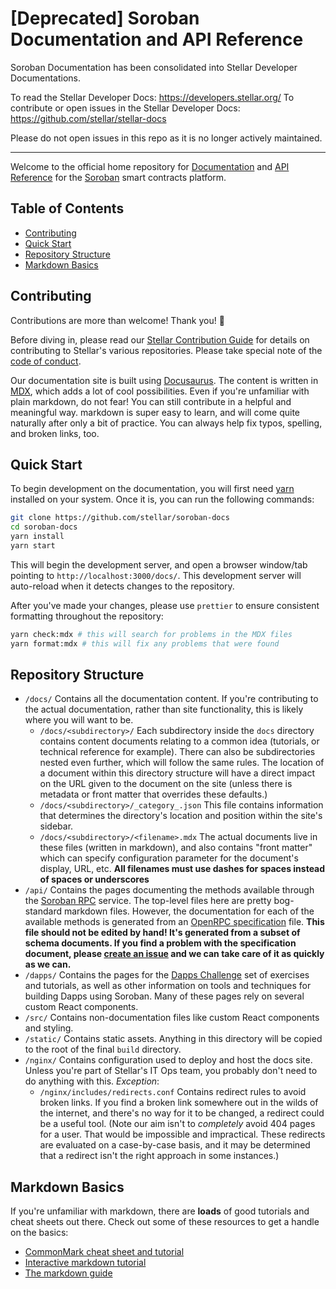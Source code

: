 # [Deprecated] Soroban Documentation and API Reference <!-- omit in toc -->


Soroban Documentation has been consolidated into Stellar Developer
Documentations.

To read the Stellar Developer Docs: https://developers.stellar.org/
To contribute or open issues in the Stellar Developer Docs: https://github.com/stellar/stellar-docs


Please do not open issues in this repo as it is no longer actively maintained. 

----


Welcome to the official home repository for [Documentation] and [API Reference] for the [Soroban] smart contracts platform.

## Table of Contents <!-- omit in toc -->

- [Contributing](#contributing)
- [Quick Start](#quick-start)
- [Repository Structure](#repository-structure)
- [Markdown Basics](#markdown-basics)

## Contributing

Contributions are more than welcome! Thank you! 🎉

Before diving in, please read our [Stellar Contribution Guide] for details on
contributing to Stellar's various repositories. Please take special note of the
[code of conduct].

Our documentation site is built using [Docusaurus]. The content is written in
[MDX], which adds a lot of cool possibilities. Even if you're unfamiliar with
plain markdown, do not fear! You can still contribute in a helpful and
meaningful way. markdown is super easy to learn, and will come quite naturally
after only a bit of practice. You can always help fix typos, spelling, and
broken links, too.

## Quick Start

To begin development on the documentation, you will first need [yarn] installed
on your system. Once it is, you can run the following commands:

```bash
git clone https://github.com/stellar/soroban-docs
cd soroban-docs
yarn install
yarn start
```

This will begin the development server, and open a browser window/tab pointing
to `http://localhost:3000/docs/`. This development server will auto-reload when
it detects changes to the repository.

After you've made your changes, please use `prettier` to ensure consistent
formatting throughout the repository:

```bash
yarn check:mdx # this will search for problems in the MDX files
yarn format:mdx # this will fix any problems that were found
```

## Repository Structure

- `/docs/` Contains all the documentation content. If you're contributing to the
  actual documentation, rather than site functionality, this is likely where you
  will want to be.
  - `/docs/<subdirectory>/` Each subdirectory inside the `docs` directory
    contains content documents relating to a common idea (tutorials, or
    technical reference for example). There can also be subdirectories nested
    even further, which will follow the same rules. The location of a document
    within this directory structure will have a direct impact on the URL given
    to the document on the site (unless there is metadata or front matter that
    overrides these defaults.)
  - `/docs/<subdirectory>/_category_.json` This file contains information that
    determines the directory's location and position within the site's sidebar.
  - `/docs/<subdirectory>/<filename>.mdx` The actual documents live in these
    files (written in markdown), and also contains "front matter" which can
    specify configuration parameter for the document's display, URL, etc. **All
    filenames must use dashes for spaces instead of spaces or underscores**
- `/api/` Contains the pages documenting the methods available through the
  [Soroban RPC] service. The top-level files here are pretty bog-standard
  markdown files. However, the documentation for each of the available methods
  is generated from an [OpenRPC specification] file. **This file should not be
  edited by hand! It's generated from a subset of schema documents. If you find
  a problem with the specification document, please [create an issue] and we can
  take care of it as quickly as we can.**
- `/dapps/` Contains the pages for the [Dapps Challenge] set of exercises and
  tutorials, as well as other information on tools and techniques for building
  Dapps using Soroban. Many of these pages rely on several custom React
  components.
- `/src/` Contains non-documentation files like custom React components and
  styling.
- `/static/` Contains static assets. Anything in this directory will be copied
  to the root of the final `build` directory.
- `/nginx/` Contains configuration used to deploy and host the docs site. Unless
  you're part of Stellar's IT Ops team, you probably don't need to do anything
  with this. *Exception*:
  - `/nginx/includes/redirects.conf` Contains redirect rules to avoid broken
    links. If you find a broken link somewhere out in the wilds of the internet,
    and there's no way for it to be changed, a redirect could be a useful tool.
    (Note our aim isn't to *completely* avoid 404 pages for a user. That would
    be impossible and impractical. These redirects are evaluated on a
    case-by-case basis, and it may be determined that a redirect isn't the right
    approach in some instances.)

## Markdown Basics

If you're unfamiliar with markdown, there are **loads** of good tutorials and
cheat sheets out there. Check out some of these resources to get a handle on the
basics:

- [CommonMark cheat sheet and tutorial]
- [Interactive markdown tutorial]
- [The markdown guide]

[Documentation]: https://soroban.stellar.org/docs
[API Reference]: https://soroban.stellar.org/api
[Soroban]: https://soroban.stellar.org
[Stellar Contribution Guide]: https://github.com/stellar/.github/blob/master/CONTRIBUTING.md
[code of conduct]: https://github.com/stellar/.github/blob/master/CODE_OF_CONDUCT.md
[Docusaurus]: https://docusaurus.io
[MDX]: https://mdxjs.com
[yarn]: https://yarnpkg.com/
[Soroban RPC]: https://github.com/stellar.org/soroban-rpc/cmd/soroban-rpc
[OpenRPC specification]: https://github.com/stellar/soroban-docs/blob/main/static/openrpc.json
[create an issue]: https://github.com/stellar/soroban-docs/issues
[Dapps Challenge]: https://soroban.stellar.org/dapps
[CommonMark cheat sheet and tutorial]: https://commonmark.org/help/
[Interactive markdown tutorial]: https://www.markdowntutorial.com/
[The markdown guide]: https://www.markdownguide.org/

